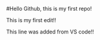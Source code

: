#Hello Github, this is my first repo!

This is my first edit!!

This line was added from VS code!!

